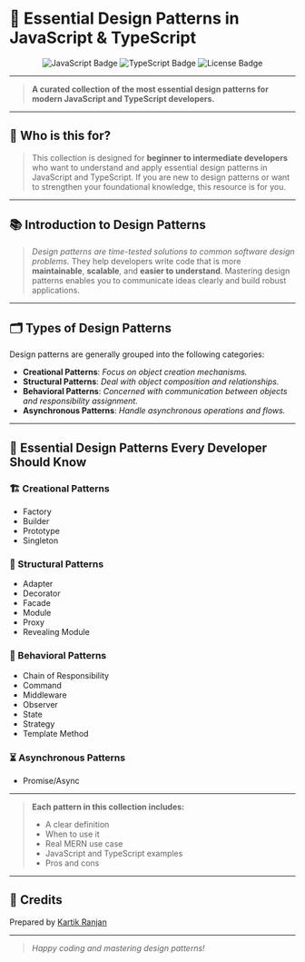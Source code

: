 # 🚀 **Essential Design Patterns in JavaScript & TypeScript**

<p align="center">
  <img src="https://img.shields.io/badge/JavaScript-ES6%2B-yellow?logo=javascript" alt="JavaScript Badge" />
  <img src="https://img.shields.io/badge/TypeScript-4.x-blue?logo=typescript" alt="TypeScript Badge" />
  <img src="https://img.shields.io/badge/License-MIT-green" alt="License Badge" />
</p>

---

> **A curated collection of the most essential design patterns for modern JavaScript and TypeScript developers.**

---

## 👤 **Who is this for?**

> This collection is designed for **beginner to intermediate developers** who want to understand and apply essential design patterns in JavaScript and TypeScript. If you are new to design patterns or want to strengthen your foundational knowledge, this resource is for you.

---

## 📚 **Introduction to Design Patterns**

> _Design patterns are time-tested solutions to common software design problems._ They help developers write code that is more **maintainable**, **scalable**, and **easier to understand**. Mastering design patterns enables you to communicate ideas clearly and build robust applications.

---

## 🗂️ **Types of Design Patterns**

Design patterns are generally grouped into the following categories:

- **Creational Patterns**: _Focus on object creation mechanisms._
- **Structural Patterns**: _Deal with object composition and relationships._
- **Behavioral Patterns**: _Concerned with communication between objects and responsibility assignment._
- **Asynchronous Patterns**: _Handle asynchronous operations and flows._

---

## 🌟 **Essential Design Patterns Every Developer Should Know**

### 🏗️ Creational Patterns
- Factory
- Builder
- Prototype
- Singleton

### 🧩 Structural Patterns
- Adapter
- Decorator
- Facade
- Module
- Proxy
- Revealing Module

### 🔄 Behavioral Patterns
- Chain of Responsibility
- Command
- Middleware
- Observer
- State
- Strategy
- Template Method

### ⏳ Asynchronous Patterns
- Promise/Async

---

> **Each pattern in this collection includes:**
> - A clear definition
> - When to use it
> - Real MERN use case
> - JavaScript and TypeScript examples
> - Pros and cons

---

## 🙏 **Credits**

Prepared by [Kartik Ranjan](mailto:kkrdnbd@outlook.com)

---

> _Happy coding and mastering design patterns!_

